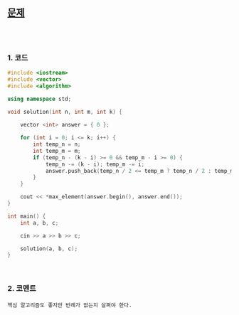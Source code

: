 [문제]()
-----------------------

<br>
<br>

### 1. 코드 

```cpp
#include <iostream>
#include <vector>
#include <algorithm>

using namespace std;

void solution(int n, int m, int k) {
	
	vector <int> answer = { 0 };

	for (int i = 0; i <= k; i++) {
		int temp_n = n;
		int temp_m = m;
		if (temp_n - (k - i) >= 0 && temp_m - i >= 0) {
			temp_n -= (k - i); temp_m -= i;
			answer.push_back(temp_n / 2 <= temp_m ? temp_n / 2 : temp_m);
		}
	}

	cout << *max_element(answer.begin(), answer.end());
}

int main() {
	int a, b, c;

	cin >> a >> b >> c;

	solution(a, b, c);
}
```

<br>

### 2. 코멘트

    핵심 알고리즘도 좋지만 반례가 없는지 살펴야 한다. 
